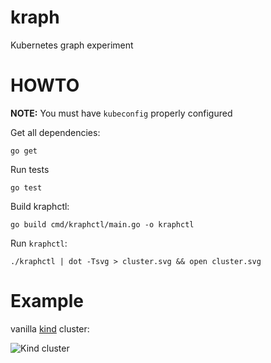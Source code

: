 # kraph

Kubernetes graph experiment

# HOWTO

**NOTE:** You must have `kubeconfig` properly configured

Get all dependencies:
```shell
go get
```

Run tests
```shell
go test
```

Build kraphctl:
```shell
go build cmd/kraphctl/main.go -o kraphctl
```

Run `kraphctl`:
```shell
./kraphctl | dot -Tsvg > cluster.svg && open cluster.svg
```

# Example

vanilla [kind](https://kind.sigs.k8s.io/) cluster:

![Kind cluster](examples/kind.svg)
